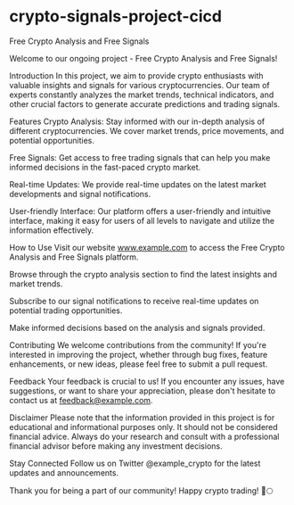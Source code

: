 # crypto-signals-project-cicd
Free Crypto Analysis and Free Signals
<!--  Project Logo  If you have a logo, add its URL here -->

Welcome to our ongoing project - Free Crypto Analysis and Free Signals!

Introduction
In this project, we aim to provide crypto enthusiasts with valuable insights and signals for various cryptocurrencies. Our team of experts constantly analyzes the market trends, technical indicators, and other crucial factors to generate accurate predictions and trading signals.

Features
Crypto Analysis: Stay informed with our in-depth analysis of different cryptocurrencies. We cover market trends, price movements, and potential opportunities.

Free Signals: Get access to free trading signals that can help you make informed decisions in the fast-paced crypto market.

Real-time Updates: We provide real-time updates on the latest market developments and signal notifications.

User-friendly Interface: Our platform offers a user-friendly and intuitive interface, making it easy for users of all levels to navigate and utilize the information effectively.

How to Use
Visit our website www.example.com to access the Free Crypto Analysis and Free Signals platform.

Browse through the crypto analysis section to find the latest insights and market trends.

Subscribe to our signal notifications to receive real-time updates on potential trading opportunities.

Make informed decisions based on the analysis and signals provided.

Contributing
We welcome contributions from the community! If you're interested in improving the project, whether through bug fixes, feature enhancements, or new ideas, please feel free to submit a pull request.

Feedback
Your feedback is crucial to us! If you encounter any issues, have suggestions, or want to share your appreciation, please don't hesitate to contact us at feedback@example.com.

Disclaimer
Please note that the information provided in this project is for educational and informational purposes only. It should not be considered financial advice. Always do your research and consult with a professional financial advisor before making any investment decisions.

Stay Connected
Follow us on Twitter @example_crypto for the latest updates and announcements.

Thank you for being a part of our community! Happy crypto trading! 🚀🌕

